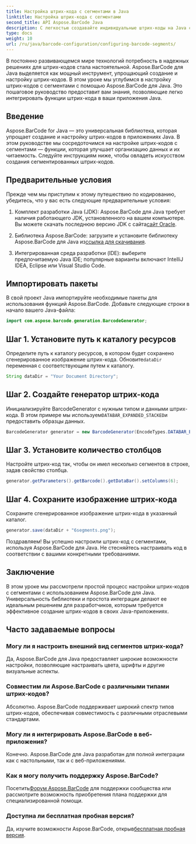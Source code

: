 ```yaml
---
title: Настройка штрих-кода с сегментами в Java
linktitle: Настройка штрих-кода с сегментами
second_title: API Aspose.BarCode Java
description: С легкостью создавайте индивидуальные штрих-коды на Java с помощью Aspose.BarCode. Универсальный, эффективный и удобный для разработчиков.
type: docs
weight: 10
url: /ru/java/barcode-configuration/configuring-barcode-segments/
---
```


В постоянно развивающемся мире технологий потребность в надежных решениях для штрих-кодов стала настоятельной. Aspose.BarCode для Java выделяется как мощный инструмент, упрощающий создание и настройку штрих-кодов. В этом уроке мы углубимся в настройку штрих-кодов с сегментами с помощью Aspose.BarCode для Java. Это пошаговое руководство предоставит вам знания, позволяющие легко интегрировать функции штрих-кода в ваши приложения Java.

## Введение

Aspose.BarCode for Java — это универсальная библиотека, которая упрощает создание и настройку штрих-кодов в приложениях Java. В этом руководстве мы сосредоточимся на настройке штрих-кодов с сегментами — функции, которая улучшает организацию данных и их читаемость. Следуйте инструкциям ниже, чтобы овладеть искусством создания сегментированных штрих-кодов.

## Предварительные условия

Прежде чем мы приступим к этому путешествию по кодированию, убедитесь, что у вас есть следующие предварительные условия:

1.  Комплект разработки Java (JDK): Aspose.BarCode для Java требует наличия работающего JDK, установленного на вашем компьютере. Вы можете скачать последнюю версию JDK с сайта[сайт Oracle](https://www.oracle.com/java/technologies/javase-downloads.html).

2.  Библиотека Aspose.BarCode: загрузите и установите библиотеку Aspose.BarCode для Java из[ссылка для скачивания](https://releases.aspose.com/barcode/java/).

3. Интегрированная среда разработки (IDE): выберите предпочитаемую Java IDE; популярные варианты включают IntelliJ IDEA, Eclipse или Visual Studio Code.

## Импортировать пакеты

В свой проект Java импортируйте необходимые пакеты для использования функций Aspose.BarCode. Добавьте следующие строки в начало вашего Java-файла:

```java
import com.aspose.barcode.generation.BarcodeGenerator;
```

## Шаг 1. Установите путь к каталогу ресурсов

 Определите путь к каталогу ресурсов, в котором будет сохранено сгенерированное изображение штрих-кода. Обновите`dataDir` переменная с соответствующим путем к каталогу.

```java
String dataDir = "Your Document Directory";
```

## Шаг 2. Создайте генератор штрих-кода

 Инициализируйте BarcodeGenerator с нужным типом и данными штрих-кода. В этом примере мы используем`DATABAR_EXPANDED_STACKED`и предоставить образцы данных.

```java
BarcodeGenerator generator = new BarcodeGenerator(EncodeTypes.DATABAR_EXPANDED_STACKED, "(01)98898765432106(3202)012345(15)991231");
```

## Шаг 3. Установите количество столбцов

Настройте штрих-код так, чтобы он имел несколько сегментов в строке, задав свойство столбца.

```java
generator.getParameters().getBarcode().getDataBar().setColumns(6);
```

## Шаг 4. Сохраните изображение штрих-кода

Сохраните сгенерированное изображение штрих-кода в указанный каталог.

```java
generator.save(dataDir + "6segments.png");
```

Поздравляем! Вы успешно настроили штрих-код с сегментами, используя Aspose.BarCode для Java. Не стесняйтесь настраивать код в соответствии с вашими конкретными требованиями.

## Заключение

В этом уроке мы рассмотрели простой процесс настройки штрих-кодов с сегментами с использованием Aspose.BarCode для Java. Универсальность библиотеки и простота интеграции делают ее идеальным решением для разработчиков, которым требуется эффективное создание штрих-кодов в своих Java-приложениях.

## Часто задаваемые вопросы

### Могу ли я настроить внешний вид сегментов штрих-кода?
Да, Aspose.BarCode для Java предоставляет широкие возможности настройки, позволяющие настраивать цвета, шрифты и другие визуальные аспекты.

### Совместим ли Aspose.BarCode с различными типами штрих-кодов?
Абсолютно. Aspose.BarCode поддерживает широкий спектр типов штрих-кодов, обеспечивая совместимость с различными отраслевыми стандартами.

### Могу ли я интегрировать Aspose.BarCode в веб-приложения?
Конечно. Aspose.BarCode для Java разработан для полной интеграции как с настольными, так и с веб-приложениями.

### Как я могу получить поддержку Aspose.BarCode?
 Посетить[Форум Aspose.BarCode](https://forum.aspose.com/c/barcode/13) для поддержки сообщества или рассмотрите возможность приобретения плана поддержки для специализированной помощи.

### Доступна ли бесплатная пробная версия?
 Да, изучите возможности Aspose.BarCode, открыв[бесплатная пробная версия](https://releases.aspose.com/).
